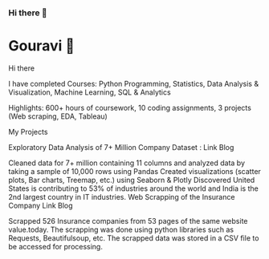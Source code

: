 ### Hi there 👋

<!--
**GouraviTandel/GouraviTandel** is a ✨ _special_ ✨ repository because its `README.md` (this file) appears on your GitHub profile.

Here are some ideas to get you started:

- 🔭 I’m currently working on ...
- 🌱 I’m currently learning ...
- 👯 I’m looking to collaborate on ...
- 🤔 I’m looking for help with ...
- 💬 Ask me about ...
- 📫 How to reach me: ...
- 😄 Pronouns: ...
- ⚡ Fun fact: ...
-->

# Gouravi :wave:
Hi there 

I have completed
Courses: Python Programming, Statistics, Data Analysis & Visualization, Machine Learning, SQL & Analytics

Highlights: 600+ hours of coursework, 10 coding assignments, 3 projects (Web scraping, EDA, Tableau)

My Projects

Exploratory Data Analysis of 7+ Million Company Dataset : Link Blog

Cleaned data for 7+ million containing 11 columns and analyzed data by taking a sample of 10,000 rows using Pandas
Created visualizations (scatter plots, Bar charts, Treemap, etc.) using Seaborn & Plotly
Discovered United States is contributing to 53% of industries around the world and India is the 2nd largest country in IT industries.
Web Scrapping of the Insurance Company Link Blog

Scrapped 526 Insurance companies from 53 pages of the same website value.today.
The scrapping was done using python libraries such as Requests, Beautifulsoup, etc.
The scrapped data was stored in a CSV file to be accessed for processing.

